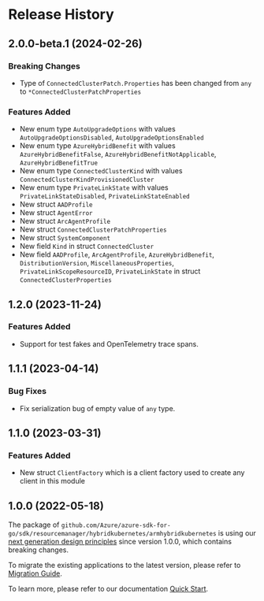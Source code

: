 # Release History

## 2.0.0-beta.1 (2024-02-26)
### Breaking Changes

- Type of `ConnectedClusterPatch.Properties` has been changed from `any` to `*ConnectedClusterPatchProperties`

### Features Added

- New enum type `AutoUpgradeOptions` with values `AutoUpgradeOptionsDisabled`, `AutoUpgradeOptionsEnabled`
- New enum type `AzureHybridBenefit` with values `AzureHybridBenefitFalse`, `AzureHybridBenefitNotApplicable`, `AzureHybridBenefitTrue`
- New enum type `ConnectedClusterKind` with values `ConnectedClusterKindProvisionedCluster`
- New enum type `PrivateLinkState` with values `PrivateLinkStateDisabled`, `PrivateLinkStateEnabled`
- New struct `AADProfile`
- New struct `AgentError`
- New struct `ArcAgentProfile`
- New struct `ConnectedClusterPatchProperties`
- New struct `SystemComponent`
- New field `Kind` in struct `ConnectedCluster`
- New field `AADProfile`, `ArcAgentProfile`, `AzureHybridBenefit`, `DistributionVersion`, `MiscellaneousProperties`, `PrivateLinkScopeResourceID`, `PrivateLinkState` in struct `ConnectedClusterProperties`


## 1.2.0 (2023-11-24)
### Features Added

- Support for test fakes and OpenTelemetry trace spans.


## 1.1.1 (2023-04-14)
### Bug Fixes

- Fix serialization bug of empty value of `any` type.


## 1.1.0 (2023-03-31)
### Features Added

- New struct `ClientFactory` which is a client factory used to create any client in this module


## 1.0.0 (2022-05-18)

The package of `github.com/Azure/azure-sdk-for-go/sdk/resourcemanager/hybridkubernetes/armhybridkubernetes` is using our [next generation design principles](https://azure.github.io/azure-sdk/general_introduction.html) since version 1.0.0, which contains breaking changes.

To migrate the existing applications to the latest version, please refer to [Migration Guide](https://aka.ms/azsdk/go/mgmt/migration).

To learn more, please refer to our documentation [Quick Start](https://aka.ms/azsdk/go/mgmt).